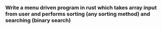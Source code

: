 ### Write a menu driven program in rust which takes array input from user and performs sorting (any sorting method) and searching (binary search)